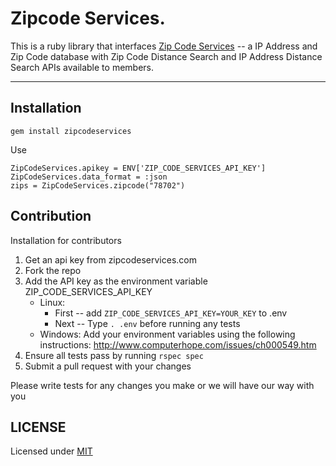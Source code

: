 Zipcode Services.
=================

This is a ruby library that interfaces [Zip Code Services](https://www.zipcodeservices.com/) -- a IP Address and Zip Code database with Zip Code Distance Search and IP Address Distance Search APIs available to members.

---

## Installation 

```
gem install zipcodeservices
```

Use
```
ZipCodeServices.apikey = ENV['ZIP_CODE_SERVICES_API_KEY']
ZipCodeServices.data_format = :json
zips = ZipCodeServices.zipcode("78702") 
```

## Contribution

Installation for contributors

 1. Get an api key from zipcodeservices.com
 2. Fork the repo
 3. Add the API key as the environment variable ZIP_CODE_SERVICES_API_KEY
    - Linux:
      * First -- add ```ZIP_CODE_SERVICES_API_KEY=YOUR_KEY``` to .env
      * Next -- Type ```. .env``` before running any tests
    - Windows: Add your environment variables using the following instructions: http://www.computerhope.com/issues/ch000549.htm
 4. Ensure all tests pass by running ```rspec spec```
 5. Submit a pull request with your changes

Please write tests for any changes you make or we will have our way with you
 
## LICENSE


Licensed under [MIT](http://vulk.mit-license.org/)
